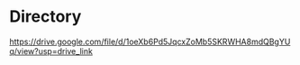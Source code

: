 # Directory 

https://drive.google.com/file/d/1oeXb6Pd5JqcxZoMb5SKRWHA8mdQBgYUq/view?usp=drive_link
